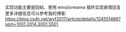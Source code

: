 实现功能主要是回帖、使用 emojionearea 插件实现表情回复
<br>
更多详细信息可以参考我的博客: https://blog.csdn.net/wyf2017/article/details/124551466?spm=1001.2014.3001.5501
